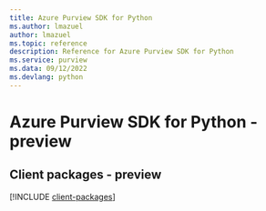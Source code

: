 ```yaml
---
title: Azure Purview SDK for Python
ms.author: lmazuel
author: lmazuel
ms.topic: reference
description: Reference for Azure Purview SDK for Python
ms.service: purview
ms.data: 09/12/2022
ms.devlang: python
---
```

# Azure Purview SDK for Python - preview

## Client packages - preview
[!INCLUDE [client-packages](purview-client-index.md)]